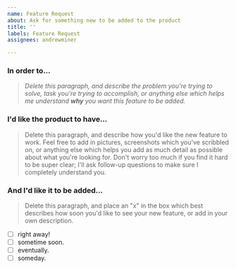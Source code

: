 ```yaml
---
name: Feature Request
about: Ask for something new to be added to the product
title: ''
labels: Feature Request
assignees: andrewminer

---
```


### In order to...

> *Delete this paragraph, and describe the problem you're trying to solve, task you're trying to accomplish, or anything else which helps me understand **why** you want this feature to be added.*

### I'd like the product to have...

> Delete this paragraph, and describe how you'd like the new feature to work.  Feel free to add in pictures, screenshots which you've scribbled on, or anything else which helps you add as much detail as possible about what you're looking for.  Don't worry too much if you find it hard to be super clear; I'll ask follow-up questions to make sure I completely understand you.

### And I'd like it to be added...

> Delete this paragraph, and place an "x" in the box which best describes how soon you'd like to see your new feature, or add in your own description.

* [ ] right away!
* [ ] sometime soon.
* [ ] eventually.
* [ ] someday.
